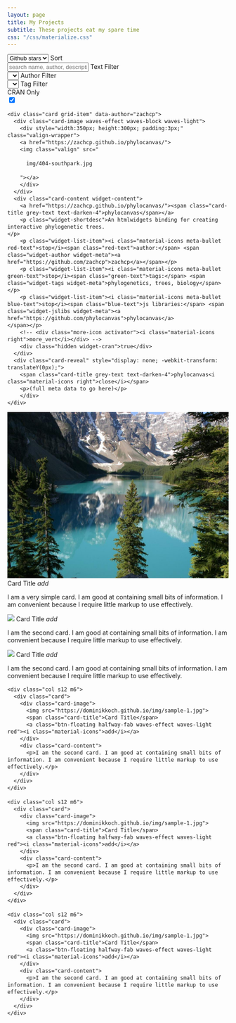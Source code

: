 ```yaml
---
layout: page
title: My Projects
subtitle: These projects eat my spare time
css: "/css/materialize.css"
---
```


<div class="container center">
<div class="row">
  <form class="col s12">
	<div class="row">
	  <div class="input-field col s2">
		<!-- <i class="material-icons prefix">sort_by_alpha</i> -->
		<select id="gridsort">
		  <option value="name">Name</option>
		  <option value="author">Author</option>
		  <option value="stars" selected>Github stars</option>
		  <!-- <option value="stars">Github stars</option> -->
		</select>
		<label>Sort</label>
	  </div>
	  <div class="input-field col s2">
		<!-- <i class="material-icons prefix">search</i> -->
		<input type="text" id="textfilter" class="validate" placeholder="search name, author, description">
		<label>Text Filter</label>
	  </div>
	  <div class="input-field col s3">
		<!-- <i class="material-icons prefix">sort_by_alpha</i> -->
		<select id="authorfilter">
		  <option value="" selected>&nbsp;</option>
		  <!-- <option value="author">Author</option> -->
		</select>
		<label>Author Filter</label>
	  </div>
	  <div class="input-field col s3">
		<!-- <i class="material-icons prefix">sort_by_alpha</i> -->
		<select id="tagfilter">
		  <option value="" selected>&nbsp;</option>
		  <!-- <option value="author">Author</option> -->
		</select>
		<label>Tag Filter</label>
	  </div>
	  <div class="col s2">
		<div class="switch-label tooltipped" data-position="top" data-delay="10" data-tooltip="Show/hide widgets not yet on CRAN"><label>CRAN Only</label></div>
		<div class="switch cran-switch">
		  <label>
			<!-- Off -->
			<input id="crancheckbox" checked type="checkbox">
			<span class="lever"></span>
			<!-- On -->
		  </label>
		</div>
	  </div>
	</div>
  </form>
</div>
</div>

<div class="row" id="grid">

	<div class="card grid-item" data-author="zachcp">
	  <div class="card-image waves-effect waves-block waves-light">
		<div style="width:350px; height:300px; padding:3px;" class="valign-wrapper">
		<a href="https://zachcp.github.io/phylocanvas/">
		<img class="valign" src="
		
		  img/404-southpark.jpg
		
		"></a>
		</div>
	  </div>
	  <div class="card-content widget-content">
		<a href="https://zachcp.github.io/phylocanvas/"><span class="card-title grey-text text-darken-4">phylocanvas</span></a>
		<p class="widget-shortdesc">An htmlwidgets binding for creating interactive phylogenetic trees.
	</p>
		<p class="widget-list-item"><i class="material-icons meta-bullet red-text">stop</i><span class="red-text">author:</span> <span class="widget-author widget-meta"><a href="https://github.com/zachcp">zachcp</a></span></p>
		<p class="widget-list-item"><i class="material-icons meta-bullet green-text">stop</i><span class="green-text">tags:</span> <span class="widget-tags widget-meta">phylogenetics, trees, biology</span></p>
		<p class="widget-list-item"><i class="material-icons meta-bullet blue-text">stop</i><span class="blue-text">js libraries:</span> <span class="widget-jslibs widget-meta"><a href="https://github.com/phylocanvas">phylocanvas</a>
	</span></p>
		<!-- <div class="more-icon activator"><i class="material-icons right">more_vert</i></div> -->
		<div class="hidden widget-cran">true</div>
	  </div>
	  <div class="card-reveal" style="display: none; -webkit-transform: translateY(0px);">
		<span class="card-title grey-text text-darken-4">phylocanvas<i class="material-icons right">close</i></span>
		<p>(full meta data to go here)</p>
		</div>
	</div>

</div>

<div class="row">
	<div class="col s12 m6">
	  <div class="card">
		<div class="card-image">
		  <img src="/img/sample-1.jpg">
		  <span class="card-title">Card Title</span>
		  <a class="btn-floating halfway-fab waves-effect waves-light red"><i class="material-icons">add</i></a>
		</div>
		<div class="card-content">
		  <p>I am a very simple card. I am good at containing small bits of information. I am convenient because I require little markup to use effectively.</p>
		</div>
	  </div>
	</div>
</div>

<div class="row">
	<div class="col s12 m6">
	  <div class="card">
		<div class="card-image">
		  <img src="https://dominikkoch.github.io/img/sample-1.jpg">
		  <span class="card-title">Card Title</span>
		  <a class="btn-floating halfway-fab waves-effect waves-light red"><i class="material-icons">add</i></a>
		</div>
		<div class="card-content">
		  <p>I am the second card. I am good at containing small bits of information. I am convenient because I require little markup to use effectively.</p>
		</div>
	  </div>
	</div>
</div>

<div class="row">
	<div class="col s12 m6">
	  <div class="card">
		<div class="card-image">
		  <img src="https://dominikkoch.github.io/img/sample-1.jpg">
		  <span class="card-title">Card Title</span>
		  <a class="btn-floating halfway-fab waves-effect waves-light red"><i class="material-icons">add</i></a>
		</div>
		<div class="card-content">
		  <p>I am the second card. I am good at containing small bits of information. I am convenient because I require little markup to use effectively.</p>
		</div>
	  </div>
	</div>
	
	<div class="col s12 m6">
	  <div class="card">
		<div class="card-image">
		  <img src="https://dominikkoch.github.io/img/sample-1.jpg">
		  <span class="card-title">Card Title</span>
		  <a class="btn-floating halfway-fab waves-effect waves-light red"><i class="material-icons">add</i></a>
		</div>
		<div class="card-content">
		  <p>I am the second card. I am good at containing small bits of information. I am convenient because I require little markup to use effectively.</p>
		</div>
	  </div>
	</div>
	
	<div class="col s12 m6">
	  <div class="card">
		<div class="card-image">
		  <img src="https://dominikkoch.github.io/img/sample-1.jpg">
		  <span class="card-title">Card Title</span>
		  <a class="btn-floating halfway-fab waves-effect waves-light red"><i class="material-icons">add</i></a>
		</div>
		<div class="card-content">
		  <p>I am the second card. I am good at containing small bits of information. I am convenient because I require little markup to use effectively.</p>
		</div>
	  </div>
	</div>
	
	<div class="col s12 m6">
	  <div class="card">
		<div class="card-image">
		  <img src="https://dominikkoch.github.io/img/sample-1.jpg">
		  <span class="card-title">Card Title</span>
		  <a class="btn-floating halfway-fab waves-effect waves-light red"><i class="material-icons">add</i></a>
		</div>
		<div class="card-content">
		  <p>I am the second card. I am good at containing small bits of information. I am convenient because I require little markup to use effectively.</p>
		</div>
	  </div>
	</div>
</div>